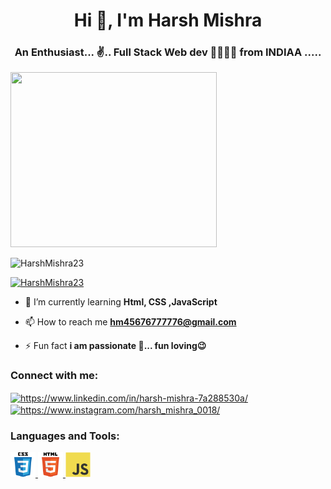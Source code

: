 <h1 align="center">Hi 👋, I'm Harsh Mishra</h1>
<h3 align="center">An Enthusiast... ✌️.. Full Stack Web dev 👨‍💻👨‍💻 from INDIAA .....</h3>
<div>
  <img src= "https://tse2.mm.bing.net/th?id=OIP.4fNBO_UDYEVxM0E5T2FyJQHaFj&pid=Api&P=0&h=180" width= 330 height= 280 >
 
  
</div>

<p align="left"> <img src="https://komarev.com/ghpvc/?username=sahilkabir07&label=Profile%20views&color=0e75b6&style=flat" alt="HarshMishra23" /> </p>
<p align="left"> <a href="https://github.com/ryo-ma/github-profile-trophy"><img src="https://github-profile-trophy.vercel.app/?username=HarshMishra23" alt="HarshMishra23" /></a> </p>

- 🌱 I’m currently learning **Html, CSS ,JavaScript**

- 📫 How to reach me **hm45676777776@gmail.com**

- ⚡ Fun fact **i am passionate 💪... fun loving😉**

<h3 align="left">Connect with me:</h3>
<p align="left">
<a href="https://linkedin.com/in/https://www.linkedin.com/in/harsh-mishra-7a288530a/" target="blank"><img align="center" src="https://raw.githubusercontent.com/rahuldkjain/github-profile-readme-generator/master/src/images/icons/Social/linked-in-alt.svg" alt="https://www.linkedin.com/in/harsh-mishra-7a288530a/" height="30" width="40" /></a>
<a href="https://instagram.com/https://www.instagram.com/harsh_mishra_0018/" target="blank"><img align="center" src="https://raw.githubusercontent.com/rahuldkjain/github-profile-readme-generator/master/src/images/icons/Social/instagram.svg" alt="https://www.instagram.com/harsh_mishra_0018/" height="30" width="40" /></a>
</p>

<h3 align="left">Languages and Tools:</h3>
<p align="left"> <a href="https://www.w3schools.com/css/" target="_blank" rel="noreferrer"> <img src="https://raw.githubusercontent.com/devicons/devicon/master/icons/css3/css3-original-wordmark.svg" alt="css3" width="40" height="40"/> </a> <a href="https://www.w3.org/html/" target="_blank" rel="noreferrer"> <img src="https://raw.githubusercontent.com/devicons/devicon/master/icons/html5/html5-original-wordmark.svg" alt="html5" width="40" height="40"/> </a> <a href="https://developer.mozilla.org/en-US/docs/Web/JavaScript" target="_blank" rel="noreferrer"> <img src="https://raw.githubusercontent.com/devicons/devicon/master/icons/javascript/javascript-original.svg" alt="javascript" width="40" height="40"/> </a> </p>
<!--
**HarshMishra23/HarshMishra23** is a ✨ _special_ ✨ repository because its `README.md` (this file) appears on your GitHub profile.

Here are some ideas to get you started:

- 🔭 I’m currently working on ...
- 🌱 I’m currently learning ...
- 👯 I’m looking to collaborate on ...
- 🤔 I’m looking for help with ...
- 💬 Ask me about ...
- 📫 How to reach me: ...
- 😄 Pronouns: ...
- ⚡ Fun fact: ...
-->
